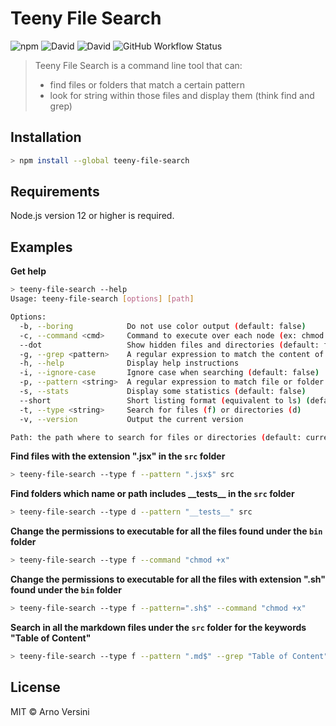 # Teeny File Search

![npm](https://img.shields.io/npm/v/teeny-file-search?label=version&logo=npm)
![David](https://img.shields.io/david/aversini/teeny-file-search?logo=npm)
![David](https://img.shields.io/david/dev/aversini/teeny-file-search?logo=npm)
![GitHub Workflow Status](https://img.shields.io/github/workflow/status/aversini/teeny-file-search/coverage?label=coverage&logo=github)

> Teeny File Search is a command line tool that can:
>
> - find files or folders that match a certain pattern
> - look for string within those files and display them (think find and grep)

## Installation

```sh
> npm install --global teeny-file-search
```

## Requirements

Node.js version 12 or higher is required.

## Examples

**Get help**

```sh
> teeny-file-search --help
Usage: teeny-file-search [options] [path]

Options:
  -b, --boring            Do not use color output (default: false)
  -c, --command <cmd>     Command to execute over each node (ex: chmod +x)
  --dot                   Show hidden files and directories (default: false)
  -g, --grep <pattern>    A regular expression to match the content of the files found
  -h, --help              Display help instructions
  -i, --ignore-case       Ignore case when searching (default: false)
  -p, --pattern <string>  A regular expression to match file or folder names (default: null)
  -s, --stats             Display some statistics (default: false)
  --short                 Short listing format (equivalent to ls) (default: false)
  -t, --type <string>     Search for files (f) or directories (d)
  -v, --version           Output the current version

Path: the path where to search for files or directories (default: current folder)
```

**Find files with the extension ".jsx" in the `src` folder**

```sh
> teeny-file-search --type f --pattern ".jsx$" src
```

**Find folders which name or path includes \_\_tests\_\_ in the `src` folder**

```sh
> teeny-file-search --type d --pattern "__tests__" src
```

**Change the permissions to executable for all the files found under the `bin` folder**

```sh
> teeny-file-search --type f --command "chmod +x"
```

**Change the permissions to executable for all the files with extension ".sh" found under the `bin` folder**

```sh
> teeny-file-search --type f --pattern=".sh$" --command "chmod +x"
```

**Search in all the markdown files under the `src` folder for the keywords "Table of Content"**

```sh
> teeny-file-search --type f --pattern ".md$" --grep "Table of Content"
```

## License

MIT © Arno Versini
